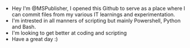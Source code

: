 - Hey I'm @MSPublisher, I opened this Github to serve as a place where I can commit files from my various IT learnings and experimentation.
-  I'm intrested in all manners of scripting but mainly Powershell, Python and Bash.
-  I'm looking to get better at coding and scripting
-  Have a great day :)
